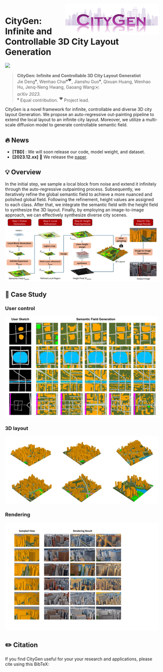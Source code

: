 <img src="assets/logo.png" height="100px" align="right">

# CityGen: Infinite and Controllable 3D City Layout Generation

[![](http://img.shields.io/badge/cs.CV-arXiv%3A2312.xxxxx-B31B1B.svg)]()

> **CityGen: Infinite and Controllable 3D City Layout Generatiot**  
> Jie Deng<sup>♠️</sup>, Wenhao Chai<sup>♠️♥️</sup>, Jianshu Guo<sup>♠️</sup>, Qixuan Huang, Wenhao Hu, Jenq-Neng Hwang, Gaoang Wang✉️   
> _arXiv 2023._  
> <sup>♠️</sup> Equal contribution. <sup>♥️</sup> Project lead.

CityGen is a novel framework for infinite, controllable and diverse 3D city layout Generation. We propose an auto-regressive out-painting pipeline to extend the local layout to an infinite city layout. Moreover, we utilize a multi-scale diffusion model to generate controllable semantic field.

## :fire: News
* **[TBD]** : We will soon release our code, model weight, and dataset.
* **[2023.12.xx]** :page_with_curl: We release the [paper]().

## 💡 Overview
In the initial step, we sample a local block from noise and extend it infinitely through the auto-regressive outpainting process. Subsequently, we iteratively refine the global semantic field to achieve a more nuanced and polished global field. Following the refinement, height values are assigned to each class. After that, we integrate the semantic field with the height field to synthesize the 3D layout. Finally, by employing an image-to-image approach, we can effectively synthesize diverse city scenes.
![](assets/overview.png)


## 📣 Case Study
### User control
![](assets/user_control.png)
### 3D layout
![](assets/3d_layout.png)
### Rendering
![](assets/rendering.png)

## ✏️ Citation

If you find CityGen useful for your your research and applications, please cite using this BibTeX:

```bibtex

```
